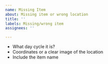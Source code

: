 ```yaml
---
name: Missing Item
about: Missing item or wrong location
title: ''
labels: Missing/wrong item
assignees: ''

---
```


* What day cycle it is?
* Coordinates or a clear image of the location
* Include the item name
